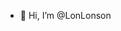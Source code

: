 - 👋 Hi, I’m @LonLonson

<!---
LonLonson/LonLonson is a ✨ special ✨ repository because its `README.md` (this file) appears on your GitHub profile.
You can click the Preview link to take a look at your changes.
--->
